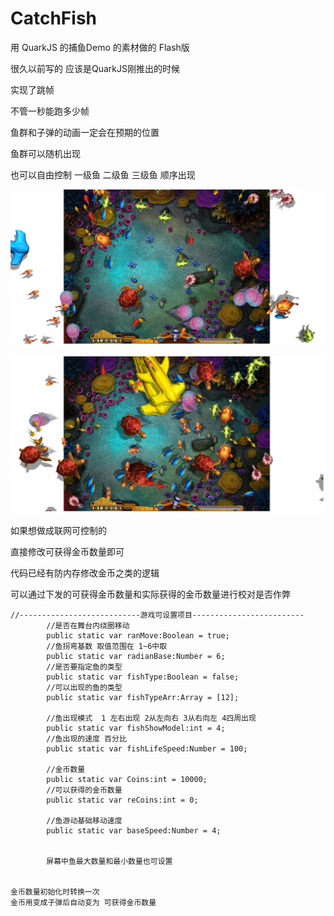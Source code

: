 # CatchFish
 用 QuarkJS 的捕鱼Demo 的素材做的 Flash版

很久以前写的 应该是QuarkJS刚推出的时候



实现了跳帧

不管一秒能跑多少帧

鱼群和子弹的动画一定会在预期的位置

鱼群可以随机出现

也可以自由控制 一级鱼 二级鱼 三级鱼 顺序出现





![image](https://github.com/lqs1848/CatchFish/blob/master/info/1.jpg)<br>



![image](https://github.com/lqs1848/CatchFish/blob/master/info/2.jpg)<br>



如果想做成联网可控制的

直接修改可获得金币数量即可

代码已经有防内存修改金币之类的逻辑

可以通过下发的可获得金币数量和实际获得的金币数量进行校对是否作弊



````
//---------------------------游戏可设置项目-------------------------
		//是否在舞台内绕圈移动
		public static var ranMove:Boolean = true;
		//鱼拐弯基数 取值范围在 1~6中取
		public static var radianBase:Number = 6;
		//是否要指定鱼的类型
		public static var fishType:Boolean = false;
		//可以出现的鱼的类型
		public static var fishTypeArr:Array = [12];
		
		//鱼出现模式  1 左右出现 2从左向右 3从右向左 4四周出现
		public static var fishShowModel:int = 4;
		//鱼出现的速度 百分比
		public static var fishLifeSpeed:Number = 100;

		//金币数量
		public static var Coins:int = 10000;
		//可以获得的金币数量
		public static var reCoins:int = 0;

		//鱼游动基础移动速度
		public static var baseSpeed:Number = 4;


		屏幕中鱼最大数量和最小数量也可设置


金币数量初始化时转换一次
金币用变成子弹后自动变为 可获得金币数量
````

